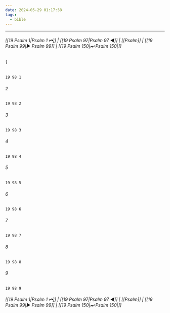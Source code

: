 ```yaml
---
date: 2024-05-29 01:17:58
tags:
  - bible
---
```

___

###### [[19 Psalm 1|Psalm 1 ⏮]] | [[19 Psalm 97|Psalm 97 ◀]] | [[Psalm]] | [[19 Psalm 99|▶ Psalm 99]] | [[19 Psalm 150|⏭ Psalm 150|]]

###### 1
``` verse
19 98 1 
```
###### 2
``` verse
19 98 2 
```
###### 3
``` verse
19 98 3 
```
###### 4
``` verse
19 98 4 
```
###### 5
``` verse
19 98 5 
```
###### 6
``` verse
19 98 6 
```
###### 7
``` verse
19 98 7 
```
###### 8
``` verse
19 98 8 
```
###### 9
``` verse
19 98 9 
```

###### [[19 Psalm 1|Psalm 1 ⏮]] | [[19 Psalm 97|Psalm 97 ◀]] | [[Psalm]] | [[19 Psalm 99|▶ Psalm 99]] | [[19 Psalm 150|⏭ Psalm 150|]]

